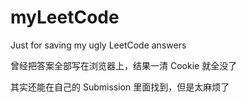 # myLeetCode

Just for saving my ugly LeetCode answers

曾经把答案全部写在浏览器上，结果一清 Cookie 就全没了

其实还能在自己的 Submission 里面找到，但是太麻烦了

